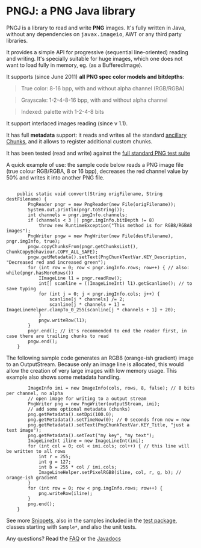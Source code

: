 <h1> PNGJ: a PNG Java library</h1>

PNGJ is a library to read and write **PNG** images.
It's fully written in Java, without any dependencies on  <tt>javax.imageio</tt>, AWT or any third party libraries.

It provides a simple API for progressive (sequential line-oriented) reading and writing.
It's specially suitable for huge images, which one does not want to  load fully in memory, eg. (as a BufferedImage).

It supports (since June 2011) **all PNG spec color models and bitdepths**:

> True color: 8-16 bpp, with and without alpha channel (RGB/RGBA)

> Grayscale:  1-2-4-8-16 bpp, with and without alpha channel

> Indexed: palette with 1-2-4-8 bits

It support interlaced images reading (since v 1.1).

It has full **metadata** support: it reads and writes all the standard [ancillary Chunks](http://www.w3.org/TR/PNG/#11Ancillary-chunks), and it allows to register additional custom chunks.

It has been tested (read and write) against the [full standard PNG test suite](http://www.schaik.com/pngsuite/)

A quick example of use: the sample code below reads a PNG image file (true colour RGB/RGBA, 8 or 16 bpp), decreases the red channel value by 50% and writes it into another PNG file.

```

	public static void convert(String origFilename, String destFilename) {
		PngReader pngr = new PngReader(new File(origFilename));
		System.out.println(pngr.toString());
		int channels = pngr.imgInfo.channels;
		if (channels < 3 || pngr.imgInfo.bitDepth != 8)
			throw new RuntimeException("This method is for RGB8/RGBA8 images");
		PngWriter pngw = new PngWriter(new File(destFilename), pngr.imgInfo, true);
		pngw.copyChunksFrom(pngr.getChunksList(), ChunkCopyBehaviour.COPY_ALL_SAFE);
		pngw.getMetadata().setText(PngChunkTextVar.KEY_Description, "Decreased red and increased green");
		for (int row = 0; row < pngr.imgInfo.rows; row++) { // also: while(pngr.hasMoreRows()) 
			IImageLine l1 = pngr.readRow();
			int[] scanline = ((ImageLineInt) l1).getScanline(); // to save typing
			for (int j = 0; j < pngr.imgInfo.cols; j++) {
				scanline[j * channels] /= 2;
				scanline[j * channels + 1] = ImageLineHelper.clampTo_0_255(scanline[j * channels + 1] + 20);
			}
			pngw.writeRow(l1);
		}
		pngr.end(); // it's recommended to end the reader first, in case there are trailing chunks to read
		pngw.end();
	}
```


The following sample code generates an RGB8 (orange-ish gradient) image to an OutputStream. Because only an image line is allocated, this would allow the creation of very large images with low memory usage.
This example also shows some metadata handling.

```
		ImageInfo imi = new ImageInfo(cols, rows, 8, false); // 8 bits per channel, no alpha
		// open image for writing to a output stream
		PngWriter png = new PngWriter(outputStream, imi);
		// add some optional metadata (chunks)
		png.getMetadata().setDpi(100.0);
		png.getMetadata().setTimeNow(0); // 0 seconds fron now = now
		png.getMetadata().setText(PngChunkTextVar.KEY_Title, "just a text image");
		png.getMetadata().setText("my key", "my text");
		ImageLineInt iline = new ImageLineInt(imi);
		for (int col = 0; col < imi.cols; col++) { // this line will be written to all rows
			int r = 255;
			int g = 127;
			int b = 255 * col / imi.cols;
			ImageLineHelper.setPixelRGB8(iline, col, r, g, b); // orange-ish gradient
		}
		for (int row = 0; row < png.imgInfo.rows; row++) {
			png.writeRow(iline);
		}
		png.end();
	}
```

See more [Snippets](Snippets.md), also in the
samples included in the [test package](https://code.google.com/p/pngj/source/browse/#git%2Fsrc%2Ftest%2Fjava%2Far%2Fcom%2Fhjg%2Fpngj%2Fsamples), classes starting with `Sample*`, and also the unit tests.

Any questions? Read the [FAQ](FAQ.md) or the [Javadocs](https://pngj.googlecode.com/git/site/apidocs/index.html)